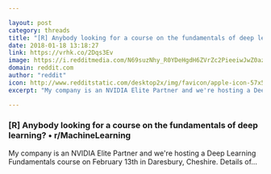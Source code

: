 ```yaml
---

layout: post
category: threads
title: "[R] Anybody looking for a course on the fundamentals of deep learning?"
date: 2018-01-18 13:18:27
link: https://vrhk.co/2Dqs3Ev
image: https://i.redditmedia.com/N69suzNhy_R0YDeHgdH6ZVrZc2PieeiwJwZ0azi18-w.jpg?w=320&s=3e2db418e683dd8879da2f22b44a4a53
domain: reddit.com
author: "reddit"
icon: http://www.redditstatic.com/desktop2x/img/favicon/apple-icon-57x57.png
excerpt: "My company is an NVIDIA Elite Partner and we're hosting a Deep Learning Fundamentals course on February 13th in Daresbury, Cheshire. Details of..."

---
```


### [R] Anybody looking for a course on the fundamentals of deep learning? • r/MachineLearning

My company is an NVIDIA Elite Partner and we're hosting a Deep Learning Fundamentals course on February 13th in Daresbury, Cheshire. Details of...
